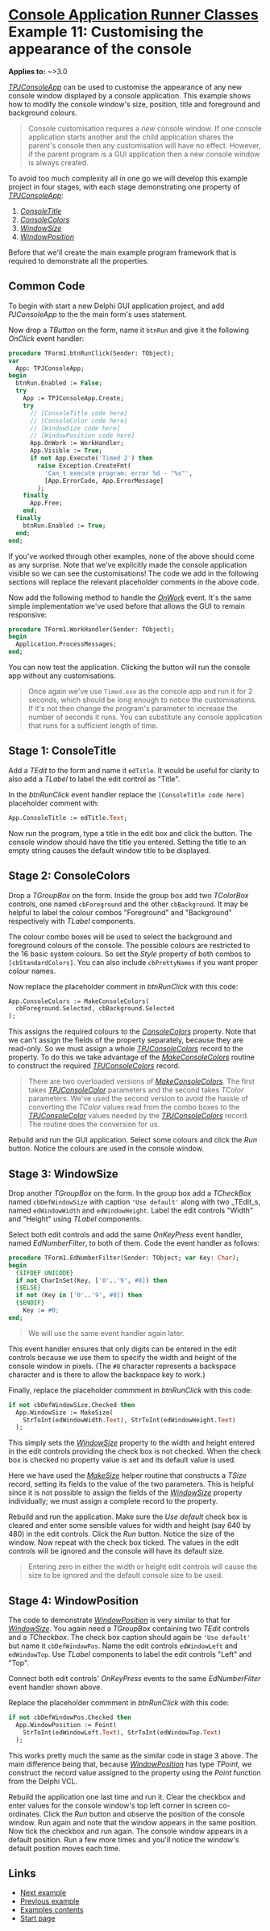 # [Console Application Runner Classes](../../index.md) Example 11: Customising the appearance of the console

**Applies to:** ~>3.0

[_TPJConsoleApp_](../API/TPJConsoleApp.md) can be used to customise the appearance of any new console window displayed by a console application. This example shows how to modify the console window's size, position, title and foreground and background colours.

> Console customisation requires a _new_ console window. If one console application starts another and the child application shares the parent's console then any customisation will have no effect. However, if the parent program is a GUI application then a new console window is always created.

To avoid too much complexity all in one go we will develop this example project in four stages, with each stage demonstrating one property of [_TPJConsoleApp_](../API/TPJConsoleApp.md):

1. [_ConsoleTitle_](../API/TPJCustomConsoleApp-ConsoleTitle.md)
2. [_ConsoleColors_](../API/TPJCustomConsoleApp-ConsoleColors.md)
3. [_WindowSize_](../API/TPJCustomConsoleApp-WindowSize.md)
4. [_WindowPosition_](../API/TPJCustomConsoleApp-WindowPosition.md)

Before that we'll create the main example program framework that is required to demonstrate all the properties.

## Common Code

To begin with start a new Delphi GUI application project, and add _PJConsoleApp_ to the the main form's uses statement.

Now drop a _TButton_ on the form, name it `btnRun` and give it the following _OnClick_ event handler:

```pascal
procedure TForm1.btnRunClick(Sender: TObject);
var
  App: TPJConsoleApp;
begin
  btnRun.Enabled := False;
  try
    App := TPJConsoleApp.Create;
    try
      // [ConsoleTitle code here]
      // [ConsoleColor code here]
      // [WindowSize code here]
      // [WindowPosition code here]
      App.OnWork := WorkHandler;
      App.Visible := True;
      if not App.Execute('Timed 2') then
        raise Exception.CreateFmt(
          'Can_t execute program: error %d - "%s"',
          [App.ErrorCode, App.ErrorMessage]
        );
    finally
      App.Free;
    end;
  finally
    btnRun.Enabled := True;
  end;
end;
```

If you've worked through other examples, none of the above should come as any surprise. Note that we've explicitly made the console application visible so we can see the customisations! The code we add in the following sections will replace the relevant placeholder comments in the above code.

Now add the following method to handle the [_OnWork_](../API/TPJCustomConsoleApp-OnWork.md) event. It's the same simple implementation we've used before that allows the GUI to remain responsive:

```pascal
procedure TForm1.WorkHandler(Sender: TObject);
begin
  Application.ProcessMessages;
end;
```

You can now test the application. Clicking the button will run the console app without any customisations.

> Once again we've use `Timed.exe` as the console app and run it for 2 seconds, which should be long enough to notice the customisations. If it's not then change the program's parameter to increase the number of seconds it runs. You can substitute any console application that runs for a sufficient length of time.

## Stage 1: ConsoleTitle

Add a _TEdit_ to the form and name it `edTitle`. It would be useful for clarity to also add a _TLabel_ to label the edit control as "Title".

In the _btnRunClick_ event handler replace the `[ConsoleTitle code here]` placeholder comment with:

```pascal
App.ConsoleTitle := edTitle.Text;
```

Now run the program, type a title in the edit box and click the button. The console window should have the title you entered. Setting the title to an empty string causes the default window title to be displayed.

## Stage 2: ConsoleColors

Drop a _TGroupBox_ on the form. Inside the group box add two _TColorBox_ controls, one named `cbForeground` and the other `cbBackground`. It may be helpful to label the colour combos "Foreground" and "Background" respectively with _TLabel_ components.

The colour combo boxes will be used to select the background and foreground colours of the console. The possible colours are restricted to the 16 basic system colours. So set the _Style_ property of both combos to `[cbStandardColors]`. You can also include `cbPrettyNames` if you want proper colour names.

Now replace the placeholder comment in _btnRunClick_ with this code:

```pascal
App.ConsoleColors := MakeConsoleColors(
  cbForeground.Selected, cbBackground.Selected
);
```

This assigns the required colours to the [_ConsoleColors_](../API/TPJCustomConsoleApp-ConsoleColors.md) property. Note that we can't assign the fields of the property separately, because they are read-only. So we must assign a whole [_TPJConsoleColors_](../API/TPJConsoleColors.md) record to the property. To do this we take advantage of the [_MakeConsoleColors_](../API/Routines.md#makeconsolecolors) routine to construct the required [_TPJConsoleColors_](../API/TPJConsoleColors.md) record.

> There are two overloaded versions of [_MakeConsoleColors_](../API/Routines.md#makeconsolecolors). The first takes [_TPJConsoleColor_](../API/TPJConsoleColor.md) parameters and the second takes _TColor_ parameters. We've used the second version to avoid the hassle of converting the _TColor_ values read from the combo boxes to the [_TPJConsoleColor_](../API/TPJConsoleColor.md) values needed by the [_TPJConsoleColors_](../API/TPJConsoleColors.md) record. The routine does the conversion for us.

Rebuild and run the GUI application. Select some colours and click the _Run_ button. Notice the colours are used in the console window.

## Stage 3: WindowSize

Drop another _TGroupBox_ on the form. In the group box add a _TCheckBox_ named `cbDefWindowSize` with caption `'Use default'` along with two _TEdit_s, named `edWindowWidth` and `edWindowHeight`. Label the edit controls "Width" and "Height" using _TLabel_ components.

Select both edit controls and add the same _OnKeyPress_ event handler, named _EdNumberFilter_, to both of them. Code the event handler as follows:

```pascal
procedure TForm1.EdNumberFilter(Sender: TObject; var Key: Char);
begin
  {$IFDEF UNICODE}
  if not CharInSet(Key, ['0'..'9', #8]) then
  {$ELSE}
  if not (Key in ['0'..'9', #8]) then
  {$ENDIF}
    Key := #0;
end;
```

> We will use the same event handler again later.

This event handler ensures that only digits can be entered in the edit controls because we use them to specify the width and height of the console window in pixels. (The `#8` character represents a backspace character and is there to allow the backspace key to work.)

Finally, replace the placeholder commment in _btnRunClick_ with this code:

```pascal
if not cbDefWindowSize.Checked then
  App.WindowSize := MakeSize(
    StrToInt(edWindowWidth.Text), StrToInt(edWindowHeight.Text)
  );
```

This simply sets the [_WindowSize_](../API/TPJCustomConsoleApp-WindowSize.md) property to the width and height entered in the edit controls providing the check box is not checked. When the check box is checked no property value is set and its default value is used.

Here we have used the [_MakeSize_](../API/Routines.md#makesize) helper routine that constructs a _TSize_ record, setting its fields to the value of the two parameters. This is helpful since it is not possible to assign the fields of the [_WindowSize_](../API/TPJCustomConsoleApp-WindowSize.md) property individually; we must assign a complete record to the property.

Rebuild and run the application. Make sure the _Use default_ check box is cleared and enter some sensible values for width and height (say 640 by 480) in the edit controls. Click the _Run_ button. Notice the size of the window. Now repeat with the check box ticked. The values in the edit controls will be ignored and the console will have its default size.

> Entering zero in either the width or height edit controls will cause the size to be ignored and the default console size to be used.

## Stage 4: WindowPosition

The code to demonstrate [_WindowPosition_](../API/TPJCustomConsoleApp-WindowPosition.md) is very similar to that for [_WindowSize_](../API/TPJCustomConsoleApp-WindowSize.md). You again need a _TGroupBox_ containing two _TEdit_ controls and a _TCheckbox_. The check box caption should again be `'Use default'` but name it `cbDefWindowPos`. Name the edit controls `edWindowLeft` and `edWindowTop`. Use _TLabel_ components to label the edit controls "Left" and "Top".

Connect both edit controls' _OnKeyPress_ events to the same _EdNumberFilter_ event handler shown above.

Replace the placeholder commment in _btnRunClick_ with this code:

```pascal
if not cbDefWindowPos.Checked then
  App.WindowPosition := Point(
    StrToInt(edWindowLeft.Text), StrToInt(edWindowTop.Text)
  );
```

This works pretty much the same as the similar code in stage 3 above. The main difference being that, because [_WindowPosition_](../API/TPJCustomConsoleApp-WindowPosition.md) has type _TPoint_, we construct the record value assigned to the property using the _Point_ function from the Delphi VCL.

Rebuild the application one last time and run it. Clear the checkbox and enter values for the console window's top left corner in screen co-ordinates. Click the _Run_ button and observe the position of the console window. Run again and note that the window appears in the same position. Now tick the checkbox and run again. The console window appears in a default position. Run a few more times and you'll notice the window's default position moves each time.

## Links

* [Next example](./Example12.md)
* [Previous example](./Example10.md)
* [Examples contents](../Examples.md)
* [Start page](../../index.md)

